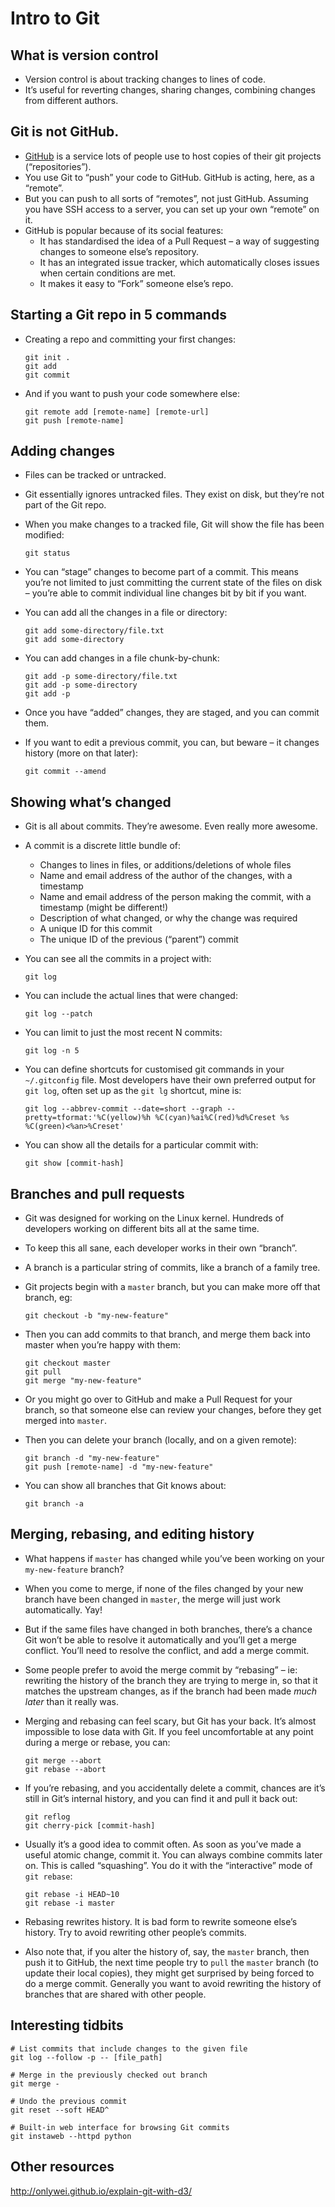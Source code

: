# Intro to Git

## What is version control

* Version control is about tracking changes to lines of code.
* It’s useful for reverting changes, sharing changes, combining changes from different authors.

## Git is not GitHub.

* [GitHub](https://github.com) is a service lots of people use to host copies of their git projects (“repositories”).
* You use Git to “push” your code to GitHub. GitHub is acting, here, as a “remote”.
* But you can push to all sorts of “remotes”, not just GitHub. Assuming you have SSH access to a server, you can set up your own “remote” on it.
* GitHub is popular because of its social features:
   * It has standardised the idea of a Pull Request – a way of suggesting changes to someone else’s repository.
   * It has an integrated issue tracker, which automatically closes issues when certain conditions are met.
   * It makes it easy to “Fork” someone else’s repo.

## Starting a Git repo in 5 commands

* Creating a repo and committing your first changes:

      git init .
      git add
      git commit

* And if you want to push your code somewhere else:

      git remote add [remote-name] [remote-url]
      git push [remote-name]

## Adding changes

* Files can be tracked or untracked.

* Git essentially ignores untracked files. They exist on disk, but they’re not part of the Git repo.

* When you make changes to a tracked file, Git will show the file has been modified:

      git status

* You can “stage” changes to become part of a commit. This means you’re not limited to just committing the current state of the files on disk – you’re able to commit individual line changes bit by bit if you want.

* You can add all the changes in a file or directory:

      git add some-directory/file.txt
      git add some-directory

* You can add changes in a file chunk-by-chunk:

      git add -p some-directory/file.txt
      git add -p some-directory
      git add -p

* Once you have “added” changes, they are staged, and you can commit them.

* If you want to edit a previous commit, you can, but beware – it changes history (more on that later):

      git commit --amend

## Showing what’s changed

* Git is all about commits. They’re awesome. Even really more awesome.

* A commit is a discrete little bundle of:
   * Changes to lines in files, or additions/deletions of whole files
   * Name and email address of the author of the changes, with a timestamp
   * Name and email address of the person making the commit, with a timestamp (might be different!)
   * Description of what changed, or why the change was required
   * A unique ID for this commit
   * The unique ID of the previous (“parent”) commit

* You can see all the commits in a project with:

      git log

* You can include the actual lines that were changed:

      git log --patch

* You can limit to just the most recent N commits:

      git log -n 5

* You can define shortcuts for customised git commands in your `~/.gitconfig` file. Most developers have their own preferred output for `git log`, often set up as the `git lg` shortcut, mine is:

      git log --abbrev-commit --date=short --graph --pretty=tformat:'%C(yellow)%h %C(cyan)%ai%C(red)%d%Creset %s %C(green)<%an>%Creset'

* You can show all the details for a particular commit with:

      git show [commit-hash]

## Branches and pull requests

* Git was designed for working on the Linux kernel. Hundreds of developers working on different bits all at the same time.

* To keep this all sane, each developer works in their own “branch”.

* A branch is a particular string of commits, like a branch of a family tree.

* Git projects begin with a `master` branch, but you can make more off that branch, eg:

      git checkout -b "my-new-feature"

* Then you can add commits to that branch, and merge them back into master when you’re happy with them:

      git checkout master
      git pull
      git merge "my-new-feature"

* Or you might go over to GitHub and make a Pull Request for your branch, so that someone else can review your changes, before they get merged into `master`.

* Then you can delete your branch (locally, and on a given remote):

      git branch -d "my-new-feature"
      git push [remote-name] -d "my-new-feature"

* You can show all branches that Git knows about:

      git branch -a

## Merging, rebasing, and editing history

* What happens if `master` has changed while you’ve been working on your `my-new-feature` branch?

* When you come to merge, if none of the files changed by your new branch have been changed in `master`, the merge will just work automatically. Yay!

* But if the same files have changed in both branches, there’s a chance Git won’t be able to resolve it automatically and you’ll get a merge conflict. You’ll need to resolve the conflict, and add a merge commit.

* Some people prefer to avoid the merge commit by “rebasing” – ie: rewriting the history of the branch they are trying to merge in, so that it matches the upstream changes, as if the branch had been made _much later_ than it really was.

* Merging and rebasing can feel scary, but Git has your back. It’s almost impossible to lose data with Git. If you feel uncomfortable at any point during a merge or rebase, you can:

      git merge --abort
      git rebase --abort

* If you’re rebasing, and you accidentally delete a commit, chances are it’s still in Git’s internal history, and you can find it and pull it back out:

      git reflog
      git cherry-pick [commit-hash]

* Usually it’s a good idea to commit often. As soon as you’ve made a useful atomic change, commit it. You can always combine commits later on. This is called “squashing”. You do it with the “interactive” mode of `git rebase`:

      git rebase -i HEAD~10
      git rebase -i master

* Rebasing rewrites history. It is bad form to rewrite someone else’s history. Try to avoid rewriting other people’s commits.

* Also note that, if you alter the history of, say, the `master` branch, then push it to GitHub, the next time people try to `pull` the `master` branch (to update their local copies), they might get surprised by being forced to do a merge commit. Generally you want to avoid rewriting the history of branches that are shared with other people.

## Interesting tidbits

    # List commits that include changes to the given file
    git log --follow -p -- [file_path]

    # Merge in the previously checked out branch
    git merge -

    # Undo the previous commit
    git reset --soft HEAD^

    # Built-in web interface for browsing Git commits
    git instaweb --httpd python

## Other resources

http://onlywei.github.io/explain-git-with-d3/
